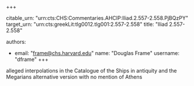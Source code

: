 +++


citable_urn: "urn:cts:CHS:Commentaries.AHCIP:Iliad.2.557-2.558.PjBQzPY"
target_urn: "urn:cts:greekLit:tlg0012.tlg001:2.557-2.558"
title: "Iliad 2.557-2.558"

authors:
- email: "frame@chs.harvard.edu"
  name: "Douglas Frame"
  username: "dframe"
+++

<p>alleged interpolations in the Catalogue of the Ships in antiquity and the Megarians alternative version with no mention of Athens</p>